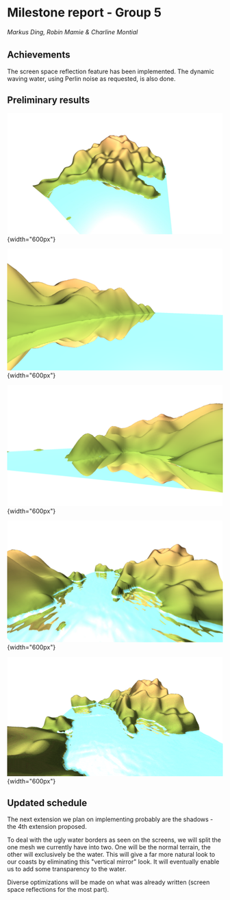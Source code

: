 # Milestone report - Group 5

###### Markus Ding, Robin Mamie & Charline Montial

## Achievements

The screen space reflection feature has been implemented.
The dynamic waving water, using Perlin noise as requested, is also done.

## Preliminary results

![Screen space reflections + Phong](images/ssr.jpeg){width="600px"}

![Screen space reflections + Phong](images/ssr1.png){width="600px"}

![Screen space reflections + Phong](images/ssr2.png){width="600px"}

![Screen space reflections + Phong + Perlin waves](images/ssrpn.jpeg){width="600px"}

![Screen space reflections + Phong + Perlin waves (dynamic)](images/ssr_waves.gif){width="600px"}

## Updated schedule

The next extension we plan on implementing probably are the shadows - the 4th extension proposed.

To deal with the ugly water borders as seen on the screens, we will split the one mesh we currently have into two.
One will be the normal terrain, the other will exclusively be the water.
This will give a far more natural look to our coasts by eliminating this "vertical mirror" look.
It will eventually enable us to add some transparency to the water.

Diverse optimizations will be made on what was already written (screen space reflections for the most part).
